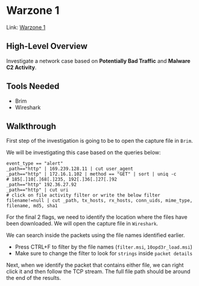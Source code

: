 # Warzone 1

Link: [Warzone 1](https://tryhackme.com/room/warzoneone)

## High-Level Overview

Investigate a network case based on **Potentially Bad Traffic** and **Malware C2 Activity**.

## Tools Needed

* Brim
* Wireshark

## Walkthrough

First step of the investigation is going to be to open the capture file in `Brim`.

We will be investigating this case based on the queries below:

```
event_type == "alert"
_path=="http" | 169.239.128.11 | cut user_agent
_path=="http" | 172.16.1.102 | method == "GET" | sort | uniq -c
# 185[.]10[.]68[.]235, 192[.]36[.]27[.]92
_path=="http" 192.36.27.92
_path=="http" | cut uri
# click on file activity filter or write the below filter
filename!=null | cut _path, tx_hosts, rx_hosts, conn_uids, mime_type, filename, md5, sha1
```

For the final 2 flags, we need to identify the location where the files have been downloaded. We will open the capture file in `Wireshark`.

We can search inside the packets using the file names identified earlier.

* Press CTRL+F to filter by the file names (`filter.msi`, `10opd3r_load.msi`)
* Make sure to change the filter to look for `strings` inside `packet details`

Next, when we identify the packet that contains either file, we can right click it and then follow the TCP stream. The full file path should be around the end of the results.